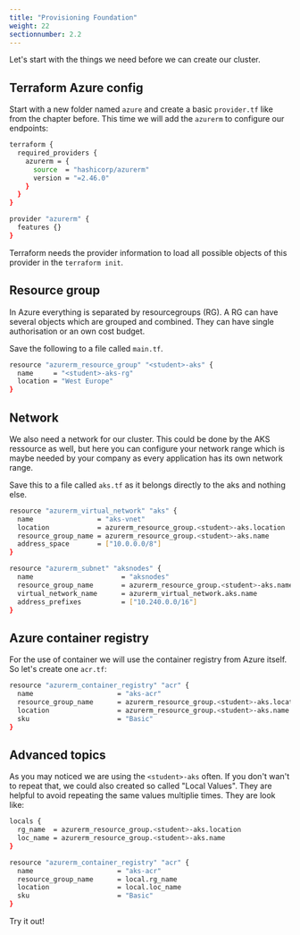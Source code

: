 ```yaml
---
title: "Provisioning Foundation"
weight: 22
sectionnumber: 2.2
---
```


Let's start with the things we need before we can create our cluster.


## Terraform Azure config

Start with a new folder named `azure` and create a basic `provider.tf` like from the chapter before. This time we will add the `azurerm` to configure our endpoints:

```bash
terraform {
  required_providers {
    azurerm = {
      source  = "hashicorp/azurerm"
      version = "=2.46.0"
    }
  }
}

provider "azurerm" {
  features {}
}
```

Terraform needs the provider information to load all possible objects of this provider in the `terraform init`.


## Resource group

In Azure everything is separated by resourcegroups (RG). A RG can have several objects which are grouped and combined. They can have single authorisation or an own cost budget.

Save the following to a file called `main.tf`.

```bash
resource "azurerm_resource_group" "<student>-aks" {
  name     = "<student>-aks-rg"
  location = "West Europe"
}
```


## Network

We also need a network for our cluster. This could be done by the AKS ressource as well, but here you can configure your network range which is maybe needed by your company as every application has its own network range.

Save this to a file called `aks.tf` as it belongs directly to the aks and nothing else.

```bash
resource "azurerm_virtual_network" "aks" {
  name                = "aks-vnet"
  location            = azurerm_resource_group.<student>-aks.location
  resource_group_name = azurerm_resource_group.<student>-aks.name
  address_space       = ["10.0.0.0/8"]
}

resource "azurerm_subnet" "aksnodes" {
  name                      = "aksnodes"
  resource_group_name       = azurerm_resource_group.<student>-aks.name
  virtual_network_name      = azurerm_virtual_network.aks.name
  address_prefixes          = ["10.240.0.0/16"]
}
```


## Azure container registry

For the use of container we will use the container registry from Azure itself. So let's create one `acr.tf`:

```bash
resource "azurerm_container_registry" "acr" {
  name                     = "aks-acr"
  resource_group_name      = azurerm_resource_group.<student>-aks.location
  location                 = azurerm_resource_group.<student>-aks.name
  sku                      = "Basic"
}
```


## Advanced topics

As you may noticed we are using the `<student>-aks` often. If you don't wan't to repeat that, we could also created so called "Local Values". They are helpful to avoid repeating the same values multiplie times. They are look like:

```bash
locals {
  rg_name  = azurerm_resource_group.<student>-aks.location
  loc_name = azurerm_resource_group.<student>-aks.name
}

resource "azurerm_container_registry" "acr" {
  name                     = "aks-acr"
  resource_group_name      = local.rg_name
  location                 = local.loc_name
  sku                      = "Basic"
}
```

Try it out!
